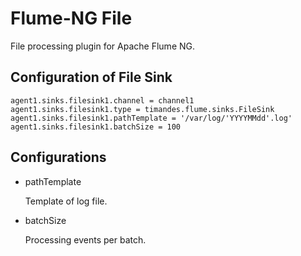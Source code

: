 Flume-NG File
=============

File processing plugin for Apache Flume NG.

Configuration of File Sink
--------------------------

    agent1.sinks.filesink1.channel = channel1
    agent1.sinks.filesink1.type = timandes.flume.sinks.FileSink
    agent1.sinks.filesink1.pathTemplate = '/var/log/'YYYYMMdd'.log'
    agent1.sinks.filesink1.batchSize = 100

Configurations
--------------

* pathTemplate

    Template of log file.

* batchSize

    Processing events per batch.
